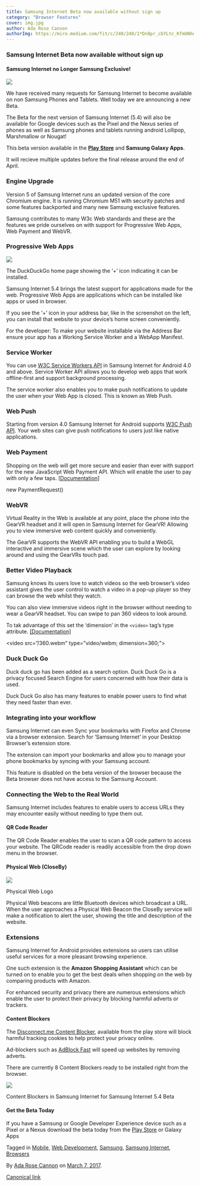 ```yaml
---
title: Samsung Internet Beta now available without sign up
category: "Browser Features"
cover: img.jpg
author: Ada Rose Cannon
authorImg: https://miro.medium.com/fit/c/240/240/1*Dn8pr_cbYLtc_KfmUNhnBA.png
---
```


### Samsung Internet Beta now available without sign up

#### Samsung Internet no Longer Samsung Exclusive!

![](https://cdn-images-1.medium.com/max/600/1*bZLEhtkDPP30BiumXG85pw.png)

We have received many requests for Samsung Internet to become available on non Samsung Phones and Tablets. Well today we are announcing a new Beta.

The Beta for the next version of Samsung Internet (5.4) will also be available for Google devices such as the Pixel and the Nexus series of phones as well as Samsung phones and tablets running android Lollipop, Marshmallow or Nougat!

This beta version available in the [**Play Store**](https://play.google.com/store/apps/details?id=com.sec.android.app.sbrowser.beta&hl=en_GB)  and **Samsung Galaxy Apps**.

It will recieve multiple updates before the final release around the end of April.

### Engine Upgrade

Version 5 of Samsung Internet runs an updated version of the core Chromium engine. It is running Chromium M51 with security patches and some features backported and many new Samsung exclusive features.

Samsung contributes to many W3c Web standards and these are the features we pride ourselves on with support for Progressive Web Apps, Web Payment and WebVR.

### Progressive Web Apps

![](https://cdn-images-1.medium.com/max/600/0*02T8b5fowO6etAsO.jpg)

The DuckDuckGo home page showing the ‘+’ icon indicating it can be installed.

Samsung Internet 5.4 brings the latest support for applications made for the web. Progressive Web Apps are applications which can be installed like apps or used in browser.

If you see the ‘+’ icon in your address bar, like in the screenshot on the left, you can install that website to your device’s home screen conveniently.

For the developer: To make your website installable via the Address Bar ensure your app has a Working Service Worker and a WebApp Manifest.

### Service Worker

You can use [W3C Service Workers API](https://www.w3.org/TR/service-workers/) in Samsung Internet for Android 4.0 and above. Service Worker API allows you to develop web apps that work offline-first and support background processing.

The service worker also enables you to make push notifications to update the user when your Web App is closed. This is known as Web Push.

### Web Push

Starting from version 4.0 Samsung Internet for Android supports [W3C Push API](https://www.w3.org/TR/push-api/). Your web sites can give push notifications to users just like native applications.

### Web Payment

Shopping on the web will get more secure and easier than ever with support for the new JavaScript Web Payment API. Which will enable the user to pay with only a few taps. \[[Documentation\]](https://samsunginter.net/docs/web-payments.html)

new PaymentRequest()

### WebVR

Virtual Reality in the Web is available at any point, place the phone into the GearVR headset and it will open in Samsung Internet for GearVR! Allowing you to view immersive web content quickly and conveniently.

The GearVR supports the WebVR API enabling you to build a WebGL interactive and immersive scene which the user can explore by looking around and using the GearVRs touch pad.

### Better Video Playback

Samsung knows its users love to watch videos so the web browser’s video assistant gives the user control to watch a video in a pop-up player so they can browse the web whilst they watch.

You can also view immersive videos right in the browser without needing to wear a GearVR headset. You can swipe to pan 360 videos to look around.

To tak advantage of this set the ‘dimension’ in the `<video>` tag’s type attribute. [\[Documentation\]](https://samsunginter.net/docs/video-360.html)

<video src=”/360.webm” type=”video/webm; dimension=360;">

### Duck Duck Go

Duck duck go has been added as a search option. Duck Duck Go is a privacy focused Search Engine for users concerned with how their data is used.

Duck Duck Go also has many features to enable power users to find what they need faster than ever.

### Integrating into your workflow

Samsung Internet can even Sync your bookmarks with Firefox and Chrome via a browser extension. Search for ‘Samsung Internet’ in your Desktop Browser’s extension store.

The extension can import your bookmarks and allow you to manage your phone bookmarks by syncing with your Samsung account.

This feature is disabled on the beta version of the browser because the Beta browser does not have access to the Samsung Account.

### Connecting the Web to the Real World

Samsung Internet includes features to enable users to access URLs they may encounter easily without needing to type them out.

#### QR Code Reader

The QR Code Reader enables the user to scan a QR code pattern to access your website. The QRCode reader is readily accessible from the drop down menu in the browser.

#### Physical Web (CloseBy)

![](https://cdn-images-1.medium.com/max/600/1*7-sC5CEiuc7F2T7bmzhJ9Q.png)

Physical Web Logo

Physical Web beacons are little Bluetooth devices which broadcast a URL. When the user approaches a Physical Web Beacon the CloseBy service will make a notification to alert the user, showing the title and description of the website.

### Extensions

Samsung Internet for Android provides extensions so users can utilise useful services for a more pleasant browsing experience.

One such extension is the **Amazon Shopping Assistant** which can be turned on to enable you to get the best deals when shopping on the web by comparing products with Amazon.

For enhanced security and privacy there are numerous extensions which enable the user to protect their privacy by blocking harmful adverts or trackers.

#### Content Blockers

The [Disconnect.me Content Blocker](https://play.google.com/store/apps/details?id=com.disconnect.samsungcontentblocker&hl=en_GB), available from the play store will block harmful tracking cookies to help protect your privacy online.

Ad-blockers such as [AdBlock Fast](https://play.google.com/store/apps/details?id=com.rocketshipapps.adblockfast&hl=en_GB) will speed up websites by removing adverts.

There are currently 8 Content Blockers ready to be installed right from the browser.

![](https://cdn-images-1.medium.com/max/800/1*QheWwSLJf2av2VB_c054KQ.jpeg)

Content Blockers in Samsung Internet for Samsung Internet 5.4 Beta

#### Get the Beta Today

If you have a Samsung or Google Developer Experience device such as a Pixel or a Nexus download the beta today from the [Play Store](https://play.google.com/store/apps/details?id=com.sec.android.app.sbrowser.beta&hl=en_GB) or Galaxy Apps

Tagged in [Mobile](https://medium.com/tag/mobile), [Web Development](https://medium.com/tag/web-development), [Samsung](https://medium.com/tag/samsung), [Samsung Internet](https://medium.com/tag/samsung-internet), [Browsers](https://medium.com/tag/browsers)

By [Ada Rose Cannon](https://medium.com/@Lady_Ada_King) on [March 7, 2017](https://medium.com/p/e0d5d4010838).

[Canonical link](https://medium.com/@Lady_Ada_King/samsung-internet-beta-now-available-without-sign-up-e0d5d4010838)
